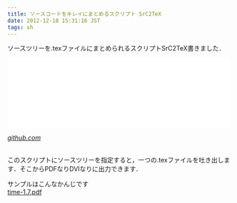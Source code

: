 ```yaml
---
title: ソースコードをキレイにまとめるスクリプト SrC2TeX
date: 2012-12-18 15:31:16 JST
tags: sh
---
```


ソースツリーを.texファイルにまとめられるスクリプトSrC2TeX書きました．

<iframe src="//hatenablog-parts.com/embed?url=https%3A%2F%2Fgithub.com%2Fueokande%2Fsrc2tex" title="ueokande/src2tex" class="embed-card embed-webcard" scrolling="no" frameborder="0" style="display: block; width: 100%; height: 155px; max-width: 500px; margin: 10px 0px;"></iframe>

<cite>[github.com](https://github.com/ueokande/src2tex)</cite>

<br />このスクリプトにソースツリーを指定すると，一つの.texファイルを吐き出します．そこからPDFなりDVIなりに出力できます．

サンプルはこんなかんじです<br />[time-1.7.pdf](http://i-beam.org/pub/time-1.7.pdf)


